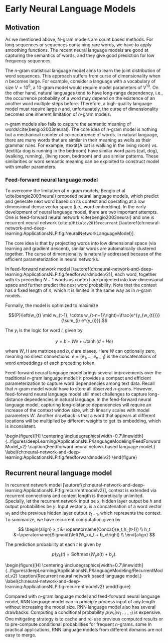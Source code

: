# Early Neural Language Models

## Motivation

As we mentioned above, N-gram models are count based methods. For long sequences or sequences containing rare words, we have to apply smoothing functions. The recent neural language models are good at capturing the semantics of words, and they give good prediction for low frequency sequences.


The $n$-gram statistical language model aims to learn the joint distribution of word sequences. This approach suffers from curse of dimensionality when $n$ becomes large. 
For example, consider a language with a vocabulary of size $V = 10^6$, a 10-gram model would require model parameters of $V^{10}$. On the other hand, natural languages tend to have long-range dependency, i.e., the occurrence probability of a word may depend on the existence of an another word multiple steps before. Therefore, a high-quality language model must require large $n$ and, unfortunately, the curse of dimensionality becomes one inherent limitation of $n$-gram models.

$n$-gram models also fails to capture the semantic meaning of words\cite{bengio2003neural}. The core idea of $n$-gram model is nothing but a mechanical counter of co-occurrence of words. In natural language, there are many words that are similar in their meaning as wells as their grammar rules. 
For example, \textit{A cat is walking in the living room} vs. \textit{a dog is running in the bedroom} have similar word pairs (cat, dog), (walking, running), (living room, bedroom) and use similar patterns. 
These similarities or word semantic meaning can be exploited to construct model with smaller parameters.   

### Feed-forward neural language model


To overcome the limitation of $n$-gram models, Bengio et al \cite{bengio2003neural} proposed neural language models, which predict and generate next word based on its context and operating at a low dimensional dense vector space (i.e., word embedding). In the early development of neural language model, there are two important attempts. One is feed-forward neural network \cite{bengio2003neural} and one is recurrent neural network {cite:p}`Mikolov2010recurrent` [\autoref{ch:neural-network-and-deep-learning:ApplicationsNLP:fig:NeuralNetworkLanguageModel}].

The core idea is that by projecting words into low dimensional space (via learning and gradient descent), similar words are automatically clustered together. The curse of dimensionality is naturally addressed because of the efficient parameterization in neural networks. 

In feed-forward network model [\autoref{ch:neural-network-and-deep-learning:ApplicationsNLP:fig:feedforwardmodelv2}], each word, together with its preceding $N - 1$ words as context are projected into low-dimensional space and further predict the next word probability. Note that the context has a fixed length of $n$, which it is limited in the same way as in $n$-gram models.

Formally, the model is optimized to maximize

$${P}\left(w_{t} \mid w_{t-1}, \cdots w_{t-n+1}\right)=\frac{e^{y_{w_{t}}}}{\sum_{i} e^{y_{i}}}.$$

The $y_{i}$ is the logic for word $i$, given by

$$
y=b+We+U \tanh(d+He)
$$

where $W, H$ are matrices and $b, d$ are biases. Here $W$ can optionally zero, meaning no direct connections. $e = (e_1,...,e_{n-1})$ is the concatenations of word embeddings of each preceding token. 

Feed-forward neural language model brings several improvements over the traditional $n$-gram language model: it provides a compact and efficient parameterization to capture word dependencies among text data. Recall that $n$-gram model would have to store all observed $n$-grams. However, feed-forward neural language model still meet challenges to capture long-distance dependencies in natural language. In the feed-forward neural language model, capturing long-distance dependencies will require an increase of the context window size, which linearly scales with model parameters $W$. Another drawback is that a word that appears at different locations will be multiplied by different weights to get its embedding, which is inconsistent. 

\begin{figure}[H]
	\centering
	\includegraphics[width=0.7\linewidth]{../figures/deepLearning/ApplicationsNLP/languageModeling/FeedForwardModel_v2}
	\caption{Feedforward neural netowk based language model.}
	\label{ch:neural-network-and-deep-learning:ApplicationsNLP:fig:feedforwardmodelv2}
\end{figure}


## Recurrent neural language model

In recurrent network model [\autoref{ch:neural-network-and-deep-learning:ApplicationsNLP:fig:recurrentmodelv2}], context is extended via recurrent connections and context length is theoretically unlimited.
Specially, let the recurrent network input be $x$, hidden layer output be $h$  and output probabilities be $y$. Input vector $x_t$ is a concatenation of a word vector $w_t$ and the previous hidden layer output $s_{t-1}$, which represents the context. To summarize, we have recurrent computation given by

$$
\begin{align}
	x_t &=\operatorname{Concat}(e_t,h_{t-1}) \\
	h_t &=\operatorname{Sigmoid}\left(W_xx_t + b_x\right) \\
\end{align}
$$

The prediction probability at each $t$ is given by

$$	p(y_{k}(t) =\operatorname{Softmax}\left(W_ys(t) + b_y\right).$$




\begin{figure}[H]
	\centering
	\includegraphics[width=0.7\linewidth]{../figures/deepLearning/ApplicationsNLP/languageModeling/RecurrentModel_v2}
	\caption{Recurrent neural network based language model.}
	\label{ch:neural-network-and-deep-learning:ApplicationsNLP:fig:recurrentmodelv2}
\end{figure}


Compared with $n$-gram language model and feed-forward neural language model, RNN language model can in principle process input of any length without increasing the model size. 
RNN language model also has several drawbacks: Computing a conditional probability $p(w_t|w_{1:t-1})$ is expensive. One mitigating strategy is to cache and re-use previous computed results or to pre-compute conditional probabilities for frequent $n$-grams.  some In practical applications, RNN language models from different domains are not easy to merge. 
